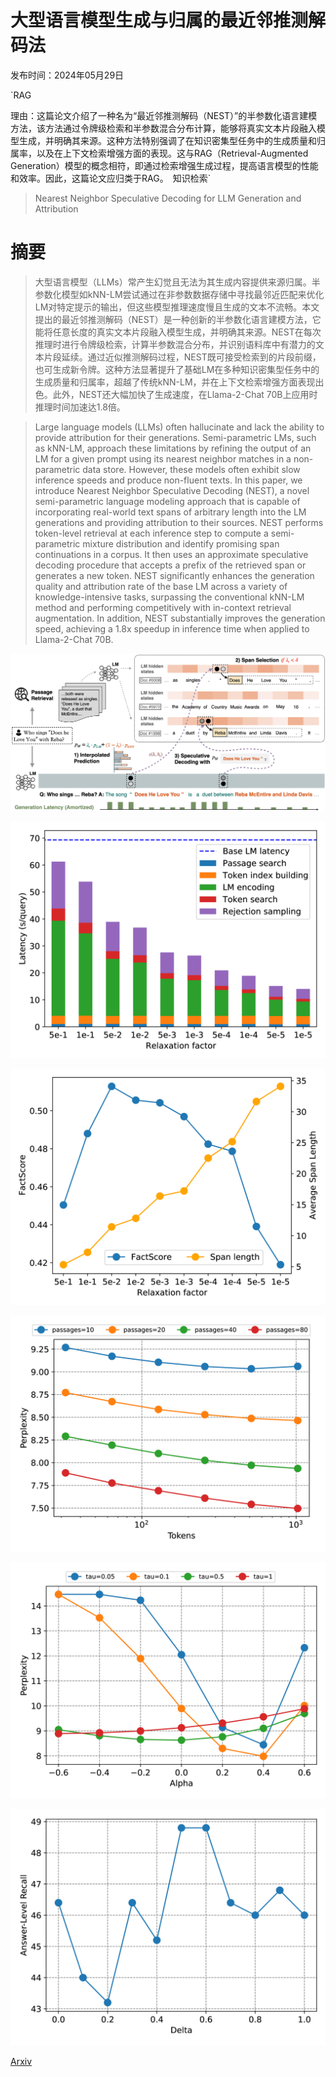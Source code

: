 # 大型语言模型生成与归属的最近邻推测解码法

发布时间：2024年05月29日

`RAG

理由：这篇论文介绍了一种名为“最近邻推测解码（NEST）”的半参数化语言建模方法，该方法通过令牌级检索和半参数混合分布计算，能够将真实文本片段融入模型生成，并明确其来源。这种方法特别强调了在知识密集型任务中的生成质量和归属率，以及在上下文检索增强方面的表现。这与RAG（Retrieval-Augmented Generation）模型的概念相符，即通过检索增强生成过程，提高语言模型的性能和效率。因此，这篇论文应归类于RAG。` `知识检索`

> Nearest Neighbor Speculative Decoding for LLM Generation and Attribution

# 摘要

> 大型语言模型（LLMs）常产生幻觉且无法为其生成内容提供来源归属。半参数化模型如kNN-LM尝试通过在非参数数据存储中寻找最邻近匹配来优化LM对特定提示的输出，但这些模型推理速度慢且生成的文本不流畅。本文提出的最近邻推测解码（NEST）是一种创新的半参数化语言建模方法，它能将任意长度的真实文本片段融入模型生成，并明确其来源。NEST在每次推理时进行令牌级检索，计算半参数混合分布，并识别语料库中有潜力的文本片段延续。通过近似推测解码过程，NEST既可接受检索到的片段前缀，也可生成新令牌。这种方法显著提升了基础LM在多种知识密集型任务中的生成质量和归属率，超越了传统kNN-LM，并在上下文检索增强方面表现出色。此外，NEST还大幅加快了生成速度，在Llama-2-Chat 70B上应用时推理时间加速达1.8倍。

> Large language models (LLMs) often hallucinate and lack the ability to provide attribution for their generations. Semi-parametric LMs, such as kNN-LM, approach these limitations by refining the output of an LM for a given prompt using its nearest neighbor matches in a non-parametric data store. However, these models often exhibit slow inference speeds and produce non-fluent texts. In this paper, we introduce Nearest Neighbor Speculative Decoding (NEST), a novel semi-parametric language modeling approach that is capable of incorporating real-world text spans of arbitrary length into the LM generations and providing attribution to their sources. NEST performs token-level retrieval at each inference step to compute a semi-parametric mixture distribution and identify promising span continuations in a corpus. It then uses an approximate speculative decoding procedure that accepts a prefix of the retrieved span or generates a new token. NEST significantly enhances the generation quality and attribution rate of the base LM across a variety of knowledge-intensive tasks, surpassing the conventional kNN-LM method and performing competitively with in-context retrieval augmentation. In addition, NEST substantially improves the generation speed, achieving a 1.8x speedup in inference time when applied to Llama-2-Chat 70B.

![大型语言模型生成与归属的最近邻推测解码法](../../../paper_images/2405.19325/NEST.png)

![大型语言模型生成与归属的最近邻推测解码法](../../../paper_images/2405.19325/x1.png)

![大型语言模型生成与归属的最近邻推测解码法](../../../paper_images/2405.19325/x2.png)

![大型语言模型生成与归属的最近邻推测解码法](../../../paper_images/2405.19325/x3.png)

![大型语言模型生成与归属的最近邻推测解码法](../../../paper_images/2405.19325/x4.png)

![大型语言模型生成与归属的最近邻推测解码法](../../../paper_images/2405.19325/x5.png)

[Arxiv](https://arxiv.org/abs/2405.19325)